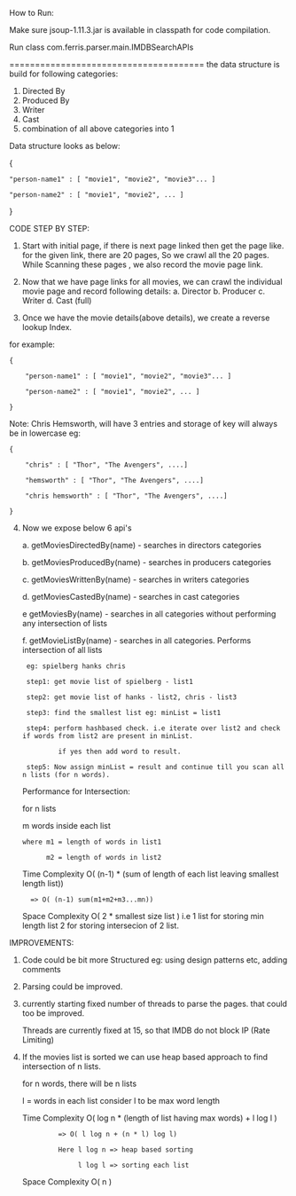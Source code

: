 How to Run:

Make sure jsoup-1.11.3.jar is available in classpath for code compilation.

Run class 
com.ferris.parser.main.IMDBSearchAPIs

======================================
the data structure is build for following categories:
1. Directed By
2. Produced By
3. Writer
4. Cast
5. combination of all above categories into 1

Data structure looks as below:


{

	"person-name1" : [ "movie1", "movie2", "movie3"... ]
  
	"person-name2" : [ "movie1", "movie2", ... ]
  
}



CODE STEP BY STEP:

1. Start with initial page, if there is next page linked then get the page like. for the given link, there are 20 pages,
So we crawl all the 20 pages. While Scanning these pages , we also record the movie page link.

2. Now that we have page links for all movies, we can crawl the individual movie page and record following details:
 	a. Director
 	b. Producer
 	c. Writer
 	d. Cast (full)
  
 3. Once we have the movie details(above details), we create a reverse lookup Index.
 
  for example: 
  
	{
  
		"person-name1" : [ "movie1", "movie2", "movie3"... ]
    
		"person-name2" : [ "movie1", "movie2", ... ]
    
	}
Note: Chris Hemsworth, will have 3 entries and storage of key will always be in lowercase
	eg:
  
	{
  
		"chris" : [ "Thor", "The Avengers", ....]
    
		"hemsworth" : [ "Thor", "The Avengers", ....]
    
		"chris hemsworth" : [ "Thor", "The Avengers", ....]
    
	}

4. Now we expose below 6 api's

	a. getMoviesDirectedBy(name) - searches in directors categories
  
	b. getMoviesProducedBy(name) - searches in producers categories
  
	c. getMoviesWrittenBy(name) - searches in writers categories
  
	d. getMoviesCastedBy(name) - searches in cast categories
  
	e  getMoviesBy(name)         - searches in all categories without performing any intersection of lists
  
	f. getMovieListBy(name)  -  searches in all categories. Performs intersection of all lists 
  
		eg: spielberg hanks chris
    
		step1: get movie list of spielberg - list1
    
		step2: get movie list of hanks - list2, chris - list3
    
		step3: find the smallest list eg: minList = list1
    
		step4: perform hashbased check. i.e iterate over list2 and check if words from list2 are present in minList.
    
				if yes then add word to result.
        
		step5: Now assign minList = result and continue till you scan all n lists (for n words). 
    
		
		
	Performance for Intersection:
  
	 for n lists
   
	 m words inside each list
   
	   where m1 = length of words in list1
     
	   		 m2 = length of words in list2
         
	 Time Complexity O( (n-1) * (sum of length of each list leaving smallest length list))
   
	     => O( (n-1) sum(m1+m2+m3...mn))
       
	 Space Complexity O( 2 * smallest size list ) i.e 1 list for storing min length list 2 for storing intersecion of 2 list.
   
		            
	
IMPROVEMENTS:

1. Code could be bit more Structured eg: using design patterns etc, adding comments

2. Parsing could be improved.

3. currently starting fixed number of threads to parse the pages. that could too be improved.

   Threads are currently fixed at 15, so that IMDB do not block IP (Rate Limiting)
   
3. If the movies list is sorted we can use heap based approach to find intersection of n lists.

	 for n words, there will be n lists
   
	 l = words in each list consider l to be max word length
   
 	 Time Complexity O( log n * (length of list having max words) + l log l )
   
 	 			=> O( l log n + (n * l) log l)
 	 			
 	 			Here l log n => heap based sorting
        
 	 			     l log l => sorting each list
 	 			  
	 Space Complexity O( n ) 
 
